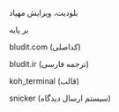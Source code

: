 بلودیت، ویرایش مهیاد

بر پایه

bludit.com (کداصلی)

bludit.ir (ترجمه فارسی)

koh_terminal (قالب)

snicker (سیستم ارسال دیدگاه)
